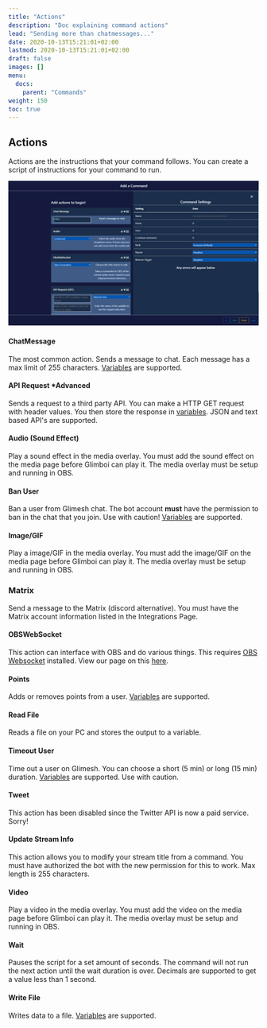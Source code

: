 ```yaml
---
title: "Actions"
description: "Doc explaining command actions"
lead: "Sending more than chatmessages..."
date: 2020-10-13T15:21:01+02:00
lastmod: 2020-10-13T15:21:01+02:00
draft: false
images: []
menu:
  docs:
    parent: "Commands"
weight: 150
toc: true
---
```


## Actions

Actions are the instructions that your command follows. You can create a script of instructions for your command to run.

<img src="/docs/commands/actions.png" class="border-0 figure-img img-fluid blur-up lazyautosizes lazyloaded">

#### ChatMessage

The most common action. Sends a message to chat. Each message has a max limit of 255 characters. [Variables](/docs/commands/variables) are supported.

#### API Request *Advanced

Sends a request to a third party API. You can make a HTTP GET request with header values. You then store the response in [variables](/docs/commands/variables). JSON and text based API's are supported.

#### Audio (Sound Effect)

Play a sound effect in the media overlay. You must add the sound effect on the media page before Glimboi can play it. The media overlay must be setup and running in OBS.

#### Ban User

Ban a user from Glimesh chat. The bot account **must** have the permission to ban in the chat that you join. Use with caution! [Variables](/docs/commands/variables) are supported.

#### Image/GIF

Play a image/GIF in the media overlay. You must add the image/GIF on the media page before Glimboi can play it. The media overlay must be setup and running in OBS.

### Matrix

Send a message to the Matrix (discord alternative). You must have the Matrix account information listed in the Integrations Page.

#### OBSWebSocket

This action can interface with OBS and do various things. This requires [OBS Websocket](https://github.com/obsproject/obs-websocket/releases/tag/4.9.1) installed. View our page on this [here](/docs/integrations/obswebsocket).

#### Points

Adds or removes points from a user. [Variables](/docs/commands/variables) are supported.
#### Read File

Reads a file on your PC and stores the output to a variable.

#### Timeout User

Time out a user on Glimesh. You can choose a short (5 min) or long (15 min) duration. [Variables](/docs/commands/variables) are supported. Use with caution.

#### Tweet

This action has been disabled since the Twitter API is now a paid service. Sorry!

#### Update Stream Info

This action allows you to modify your stream title from a command. You must have authorized the bot with the new permission for this to work. Max length is 255 characters. 

#### Video

Play a video in the media overlay. You must add the video on the media page before Glimboi can play it. The media overlay must be setup and running in OBS.

#### Wait

Pauses the script for a set amount of seconds. The command will not run the next action until the wait duration is over. Decimals are supported to get a value less than 1 second.

#### Write File

Writes data to a file. [Variables](/docs/commands/variables) are supported.